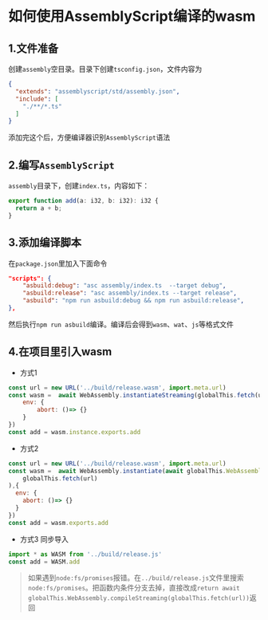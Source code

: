 # 如何使用AssemblyScript编译的wasm

## 1.文件准备

创建`assembly`空目录。目录下创建`tsconfig.json`，文件内容为

```json
{
  "extends": "assemblyscript/std/assembly.json",
  "include": [
    "./**/*.ts"
  ]
}
```

添加完这个后，方便编译器识别`AssemblyScript`语法

## 2.编写`AssemblyScript`

`assembly`目录下，创建`index.ts`，内容如下：

```ts
export function add(a: i32, b: i32): i32 {
  return a + b;
}
```

## 3.添加编译脚本

在`package.json`里加入下面命令

```json
"scripts": {
    "asbuild:debug": "asc assembly/index.ts  --target debug",
    "asbuild:release": "asc assembly/index.ts --target release",
    "asbuild": "npm run asbuild:debug && npm run asbuild:release",
},
```

然后执行`npm run asbuild`编译。编译后会得到`wasm`、`wat`、`js`等格式文件

## 4.在项目里引入wasm

* 方式1

```js
const url = new URL('../build/release.wasm', import.meta.url)
const wasm =  await WebAssembly.instantiateStreaming(globalThis.fetch(url),{
    env: {
        abort: ()=> {}
    }
})
const add = wasm.instance.exports.add
```

* 方式2

```js
const url = new URL('../build/release.wasm', import.meta.url)
const wasm =  await WebAssembly.instantiate(await globalThis.WebAssembly.compileStreaming(
    globalThis.fetch(url)
),{
  env: {
    abort: ()=> {}
  }
})
const add = wasm.exports.add
```

* 方式3
同步导入

```js
import * as WASM from '../build/release.js'
const add = WASM.add
```

> 如果遇到`node:fs/promises`报错。在`../build/release.js`文件里搜索`node:fs/promises`。把函数内条件分支去掉，直接改成`return await globalThis.WebAssembly.compileStreaming(globalThis.fetch(url))`返回

